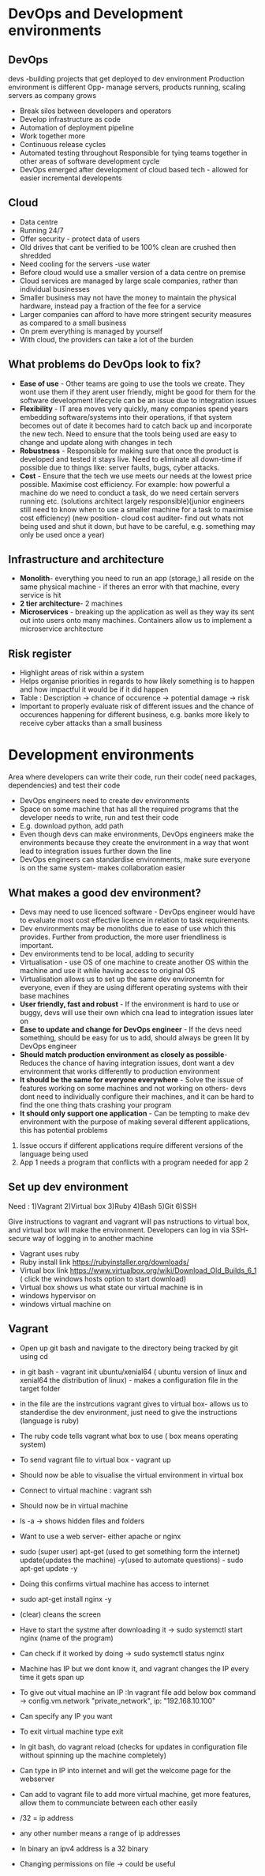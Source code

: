 # DevOps and Development environments

## DevOps
devs -building projects that get deployed to dev environment
Production  environment is different
Opp- manage servers, products running, scaling servers as company grows
* Break silos between developers and operators
* Develop infrastructure as code
* Automation of deployment pipeline
* Work together more
* Continuous release cycles
* Automated testing throughout
Responsible for tying teams together in other areas of software development cycle
* DevOps emerged after development of cloud based tech - allowed for easier incremental developents
## Cloud
* Data centre
* Running 24/7
* Offer security - protect data of users
* Old drives that cant be verified to be 100% clean are crushed then shredded
* Need cooling for the servers -use water
* Before cloud would use a smaller version of a data centre on premise
* Cloud services are managed by large scale companies, rather than individual businesses
* Smaller business may not have the money to maintain the physical hardware, instead pay a fraction of the fee for a service
* Larger companies can afford to have more stringent security measures as compared to a small business
* On prem everything is managed by yourself
* With cloud, the providers can take a lot of the burden

## What problems do DevOps look to fix?
* **Ease of use** - Other teams are going to use the tools we create. They wont use them if they arent user friendly, might be good for them for the software development lifecycle can be an issue due to integration issues
* **Flexibility** - IT area moves very quickly, many companies spend years embedding software/systems into their operations, if that system becomes out of date it becomes hard to catch back up and incorporate the new tech. Need to ensure that the tools being used are easy to change and update along with changes in tech
* **Robustness** - Responsible for making sure that once the product is developed and tested it stays live. Need to eliminate all down-time if possible due to things like: server faults, bugs, cyber attacks.
* **Cost** - Ensure that the tech we use meets our needs at the lowest price possible. Maximise cost efficiency. For example: how powerful a machine do we need to conduct a task, do we need certain servers running etc. (solutions architect largely responsible)(junior engineers still need to know when to use a smaller machine for a task to maximise cost efficiency) (new position- cloud cost auditer- find out whats not being used and shut it down, but have to be careful, e.g. something may only be used once a year)

## Infrastructure and architecture
* **Monolith**- everything you need to run an app (storage,) all reside on the same physical machine - if theres an error with that machine, every service is hit
* **2 tier architecture**- 2 machines
* **Microservices** - breaking up the application as well as they way its sent out into users onto many machines. Containers allow us to implement a microservice architecture

## Risk register
* Highlight areas of risk within a system
* Helps organise priorities in regards to how likely something is to happen and how impactful it would be if it did happen
* Table : Description -> chance of occurence -> potential damage -> risk
* Important to properly evaluate risk of different issues and the chance of occurences happening for different business, e.g. banks more likely to receive cyber attacks than a small business

# Development environments
Area where developers can write their code, run their code( need packages, dependencies) and test their code
* DevOps engineers need to create dev environments
* Space on some machine that has all the required programs that the developer needs to write, run and test their code
* E.g. download python, add path
* Even though devs can make environments, DevOps engineers make the environments because they create the environment in a way that wont lead to integration issues further down the line
* DevOps engineers can standardise environments, make sure everyone is on the same system- makes collaboration easier


## What makes a good dev environment?
* Devs may need to use licenced software - DevOps engineer would have to evaluate most cost effective licence in relation to task requirements. 
* Dev environments may be monoliths due to ease of use which this provides. Further from production, the more user friendliness is important.
* Dev environments tend to be local, adding to security
* Virtualisation - use OS of one machine to create another OS within the machine and use it while having access to original OS
* Virtualisation allows us to set up the same dev environemtn for everyone, even if they are using different operating systems with their base machines
* **User friendly, fast and robust** - If the environment is hard to use or buggy, devs will use their own which cna lead to integration issues later on
* **Ease to update and change for DevOps engineer** - If the devs need something, should be easy for us to add, should always be green lit by DevOps engineer
* **Should match production environment as closely as possible**- Reduces the chance of having integration issues, dont want a dev environment that works differently to production environment
* **It should be the same for everyone everywhere** - Solve the issue of features working on some machines and not working on others- devs dont need to individually configure their machines, and it can be hard to find the one thing thats crashing your program
* **It should only support one application** - Can be tempting to make dev environment with the purpose of making several different applications, this has potential problems
1) Issue occurs if different applications require different versions of the language being used 
2) App 1 needs a program that conflicts with a program needed for app 2

## Set up  dev environment
Need :
1)Vagrant
2)Virtual box
3)Ruby
4)Bash
5)Git
6)SSH


Give instructions to vagrant and vagrant will pas nstructions to virtual box, and virtual box will make the environment. Developers can log in via SSH- secure way of logging in to another machine
* Vagrant uses ruby
* Ruby install link https://rubyinstaller.org/downloads/
* Virtual box link https://www.virtualbox.org/wiki/Download_Old_Builds_6_1 ( click the windows hosts option to start download)
* Virtual box shows us what state our virtual machine is in
* windows hypervisor on
* windows virtual machine on

## Vagrant
* Open up git bash and navigate to the directory being tracked by git using cd
* in git bash - vagrant init ubuntu/xenial64 ( ubuntu version of linux and xenial64 the distribution of linux) - makes a configuration file in the target folder
* in the file are the instrcutions vagrant gives to virtual box- allows us to standerdise the dev environment, just need to give the instructions (language is ruby)
* The ruby code tells vagrant what box to use ( box means operating system)
* To send vagrant file to virtual box - vagrant up
* Should now be able to visualise the virtual environment in virtual box
* Connect to virtual machine : vagrant ssh
* Should now be in virtual machine
* ls -a -> shows hidden files and folders
* Want to use a web server- either apache or nginx
* sudo (super user) apt-get (used to get something form the internet) update(updates the machine) -y(used to automate questions) - sudo apt-get update -y
* Doing this confirms virtual machine has access to internet
* sudo apt-get install nginx -y
* (clear) cleans the screen
* Have to start the systme after downloading it -> sudo systemctl start nginx (name of the program)
* Can check if it worked by doing -> sudo systemctl status nginx
* Machine has IP but we dont know it, and vagrant changes the IP every time it gets span up
* To give out vitual machine an IP :In vagrant file add below box command -> config.vm.network "private_network", ip: "192.168.10.100"
* Can specify any IP you want
* To exit virtual machine type exit
* In git bash, do vagrant reload (checks for updates in configuration file without spinning up the machine completely)
* Can type in IP into internet and will get the welcome page for the webserver
* Can add to vagrant file to add more virtual machine, get more features, allow them to communciate between each other easily



* /32 = ip address
* any other number means a range of ip addresses
* In binary an ipv4 address is a 32 binary
* Changing permissions on file -> could be useful